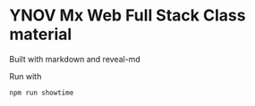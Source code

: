 # YNOV Mx Web Full Stack Class material

Built with markdown and reveal-md


Run with 
```
npm run showtime
```